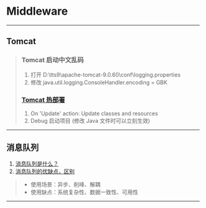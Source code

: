 # Middleware

---
## Tomcat
>### Tomcat 启动中文乱码
>1. 打开 D:\tts9\apache-tomcat-9.0.60\conf\logging.properties
>2. 修改 java.util.logging.ConsoleHandler.encoding = GBK
>### [Tomcat 热部署](https://blog.csdn.net/w15321271041/article/details/80597962)
>1. On 'Update' action: Update classes and resources
>2. Debug 启动项目 (修改 Java 文件时可以立刻生效)
---
## 消息队列
1. [消息队列是什么？](https://www.zhihu.com/question/54152397/answer/923992679)
2. [消息队列的优缺点，区别](https://www.jianshu.com/p/eaafb1581e55)
>- 使用场景：异步、削峰、解耦
>- 使用缺点：系统复杂性、数据一致性、可用性
---